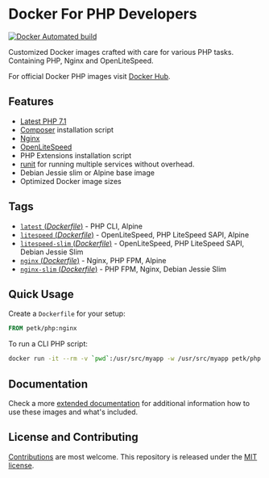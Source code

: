 # Docker For PHP Developers

[![Docker Automated build](https://img.shields.io/docker/automated/jrottenberg/ffmpeg.svg)](https://hub.docker.com/r/petk/php/)

Customized Docker images crafted with care for various PHP tasks. Containing
PHP, Nginx and OpenLiteSpeed.

For official Docker PHP images visit [Docker Hub](https://hub.docker.com/_/php/).

## Features

* [Latest PHP 7.1](https://php.net)
* [Composer](https://getcomposer.org) installation script
* [Nginx](https://nginx.org/)
* [OpenLiteSpeed](http://open.litespeedtech.com/)
* PHP Extensions installation script
* [runit](http://smarden.org/runit/) for running multiple services without overhead.
* Debian Jessie slim or Alpine base image
* Optimized Docker image sizes

## Tags

* [`latest` (*Dockerfile*)](https://github.com/petk/docker-php/tree/master/Dockerfile) - PHP CLI, Alpine
* [`litespeed` (*Dockerfile*)](https://github.com/petk/docker-php/tree/master/Dockerfile-litespeed) - OpenLiteSpeed, PHP LiteSpeed SAPI, Alpine
* [`litespeed-slim` (*Dockerfile*)](https://github.com/petk/docker-php/tree/master/Dockerfile-litespeed-slim) - OpenLiteSpeed, PHP LiteSpeed SAPI, Debian Jessie Slim
* [`nginx` (*Dockerfile*)](https://github.com/petk/docker-php/tree/master/Dockerfile-nginx) - Nginx, PHP FPM, Alpine
* [`nginx-slim` (*Dockerfile*)](https://github.com/petk/docker-php/tree/master/Dockerfile-nginx-slim) - PHP FPM, Nginx, Debian Jessie Slim

## Quick Usage

Create a `Dockerfile` for your setup:

```Dockerfile
FROM petk/php:nginx
```

To run a CLI PHP script:

```bash
docker run -it --rm -v `pwd`:/usr/src/myapp -w /usr/src/myapp petk/php php script.php
```

## Documentation

Check a more [extended documentation](https://github.com/petk/docker-php/tree/master/docs)
for additional information how to use these images and what's included.

## License and Contributing

[Contributions](https://github.com/petk/docker-php/blob/master/CONTRIBUTING.md)
are most welcome. This repository is released under the
[MIT license](https://github.com/petk/docker-php/blob/master/LICENSE).
